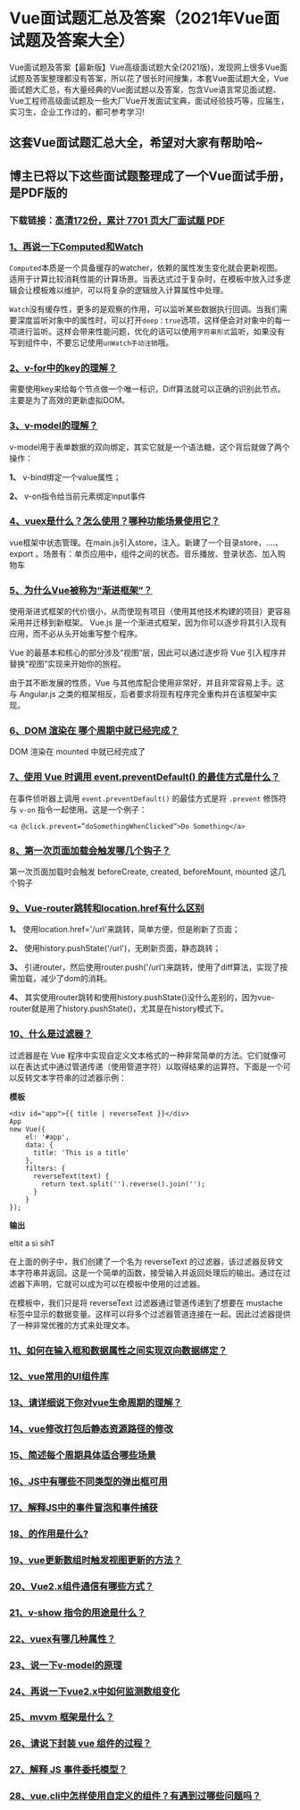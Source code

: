# Vue面试题汇总及答案（2021年Vue面试题及答案大全）

Vue面试题及答案【最新版】Vue高级面试题大全(2021版)，发现网上很多Vue面试题及答案整理都没有答案，所以花了很长时间搜集，本套Vue面试题大全，Vue面试题大汇总，有大量经典的Vue面试题以及答案，包含Vue语言常见面试题、Vue工程师高级面试题及一些大厂Vue开发面试宝典，面试经验技巧等，应届生，实习生，企业工作过的，都可参考学习!

## 这套Vue面试题汇总大全，希望对大家有帮助哈~ 

## 博主已将以下这些面试题整理成了一个Vue面试手册，是PDF版的

### 下载链接：[高清172份，累计 7701 页大厂面试题  PDF](https://github.com/javatechnorth/javanorth-itbooks/blob/master/docs/index.md)


### [1、再说一下Computed和Watch](https://gitee.com/souyunku/NewDevBooks/blob/master/docs/Vue/Vue面试题汇总及答案（2021年Vue面试题及答案大全）.md#1再说一下computed和watch)  


`Computed`本质是一个具备缓存的watcher，依赖的属性发生变化就会更新视图。 适用于计算比较消耗性能的计算场景。当表达式过于复杂时，在模板中放入过多逻辑会让模板难以维护，可以将复杂的逻辑放入计算属性中处理。

`Watch`没有缓存性，更多的是观察的作用，可以监听某些数据执行回调。当我们需要深度监听对象中的属性时，可以打开`deep：true`选项，这样便会对对象中的每一项进行监听。这样会带来性能问题，优化的话可以使用`字符串形式`监听，如果没有写到组件中，不要忘记使用`unWatch手动注销`哦。


### [2、v-for中的key的理解？](https://gitee.com/souyunku/NewDevBooks/blob/master/docs/Vue/Vue面试题汇总及答案（2021年Vue面试题及答案大全）.md#2v-for中的key的理解)  


需要使用key来给每个节点做一个唯一标识，Diff算法就可以正确的识别此节点。主要是为了高效的更新虚拟DOM。


### [3、v-model的理解？](https://gitee.com/souyunku/NewDevBooks/blob/master/docs/Vue/Vue面试题汇总及答案（2021年Vue面试题及答案大全）.md#3v-model的理解)  


v-model用于表单数据的双向绑定，其实它就是一个语法糖，这个背后就做了两个操作：

**1、** v-bind绑定一个value属性；

**2、** v-on指令给当前元素绑定input事件


### [4、vuex是什么？怎么使用？哪种功能场景使用它？](https://gitee.com/souyunku/NewDevBooks/blob/master/docs/Vue/Vue面试题汇总及答案（2021年Vue面试题及答案大全）.md#4vuex是什么怎么使用哪种功能场景使用它)  


vue框架中状态管理。在main.js引入store，注入。新建了一个目录store，….、export 。场景有：单页应用中，组件之间的状态。音乐播放、登录状态、加入购物车


### [5、为什么Vue被称为“渐进框架”？](https://gitee.com/souyunku/NewDevBooks/blob/master/docs/Vue/Vue面试题汇总及答案（2021年Vue面试题及答案大全）.md#5为什么vue被称为“渐进框架)  


使用渐进式框架的代价很小，从而使现有项目（使用其他技术构建的项目）更容易采用并迁移到新框架。 Vue.js 是一个渐进式框架，因为你可以逐步将其引入现有应用，而不必从头开始重写整个程序。

Vue 的最基本和核心的部分涉及“视图”层，因此可以通过逐步将 Vue 引入程序并替换“视图”实现来开始你的旅程。

由于其不断发展的性质，Vue 与其他库配合使用非常好，并且非常容易上手。这与 Angular.js 之类的框架相反，后者要求将现有程序完全重构并在该框架中实现。


### [6、DOM 渲染在 哪个周期中就已经完成？](https://gitee.com/souyunku/NewDevBooks/blob/master/docs/Vue/Vue面试题汇总及答案（2021年Vue面试题及答案大全）.md#6dom-渲染在-哪个周期中就已经完成)  


DOM 渲染在 mounted 中就已经完成了


### [7、使用 Vue 时调用 event.preventDefault() 的最佳方式是什么？](https://gitee.com/souyunku/NewDevBooks/blob/master/docs/Vue/Vue面试题汇总及答案（2021年Vue面试题及答案大全）.md#7使用-vue-时调用-eventpreventdefault-的最佳方式是什么)  


在事件侦听器上调用 `event.preventDefault()` 的最佳方式是将 `.prevent` 修饰符与 `v-on` 指令一起使用。这是一个例子：

```
<a @click.prevent=”doSomethingWhenClicked”>Do Something</a>
```


### [8、第一次页面加载会触发哪几个钩子？](https://gitee.com/souyunku/NewDevBooks/blob/master/docs/Vue/Vue面试题汇总及答案（2021年Vue面试题及答案大全）.md#8第一次页面加载会触发哪几个钩子)  


第一次页面加载时会触发 beforeCreate, created, beforeMount, mounted 这几个钩子


### [9、Vue-router跳转和location.href有什么区别](https://gitee.com/souyunku/NewDevBooks/blob/master/docs/Vue/Vue面试题汇总及答案（2021年Vue面试题及答案大全）.md#9vue-router跳转和locationhref有什么区别)  


**1、** 使用location.href='/url'来跳转，简单方便，但是刷新了页面；

**2、** 使用history.pushState('/url')，无刷新页面，静态跳转；

**3、** 引进router，然后使用router.push('/url')来跳转，使用了diff算法，实现了按需加载，减少了dom的消耗。

**4、** 其实使用router跳转和使用history.pushState()没什么差别的，因为vue-router就是用了history.pushState()，尤其是在history模式下。


### [10、什么是过滤器？](https://gitee.com/souyunku/NewDevBooks/blob/master/docs/Vue/Vue面试题汇总及答案（2021年Vue面试题及答案大全）.md#10什么是过滤器)  


过滤器是在 Vue 程序中实现自定义文本格式的一种非常简单的方法。它们就像可以在表达式中通过管道传递（使用管道字符）以取得结果的运算符。下面是一个可以反转文本字符串的过滤器示例：

**模板**

```
<div id="app">{{ title | reverseText }}</div>
App
new Vue({
    el: '#app',
    data: {
      title: 'This is a title'
    },
    filters: {
      reverseText(text) {
        return text.split('').reverse().join('');
      }
    }
});
```

**输出**

eltit a si sihT

在上面的例子中，我们创建了一个名为 reverseText 的过滤器，该过滤器反转文本字符串并返回。这是一个简单的函数，接受输入并返回处理后的输出。通过在过滤器下声明，它就可以成为可以在模板中使用的过滤器。

在模板中，我们只是将 reverseText 过滤器通过管道传递到了想要在 mustache 标签中显示的数据变量。这样可以将多个过滤器管道连接在一起。因此过滤器提供了一种非常优雅的方式来处理文本。


### [11、如何在输入框和数据属性之间实现双向数据绑定？](https://gitee.com/souyunku/NewDevBooks/blob/master/docs/Vue/Vue面试题汇总及答案（2021年Vue面试题及答案大全）.md#11如何在输入框和数据属性之间实现双向数据绑定)  

### [12、vue常用的UI组件库](https://gitee.com/souyunku/NewDevBooks/blob/master/docs/Vue/Vue面试题汇总及答案（2021年Vue面试题及答案大全）.md#12vue常用的ui组件库)  

### [13、请详细说下你对vue生命周期的理解？](https://gitee.com/souyunku/NewDevBooks/blob/master/docs/Vue/Vue面试题汇总及答案（2021年Vue面试题及答案大全）.md#13请详细说下你对vue生命周期的理解)  

### [14、vue修改打包后静态资源路径的修改](https://gitee.com/souyunku/NewDevBooks/blob/master/docs/Vue/Vue面试题汇总及答案（2021年Vue面试题及答案大全）.md#14vue修改打包后静态资源路径的修改)  

### [15、简述每个周期具体适合哪些场景](https://gitee.com/souyunku/NewDevBooks/blob/master/docs/Vue/Vue面试题汇总及答案（2021年Vue面试题及答案大全）.md#15简述每个周期具体适合哪些场景)  

### [16、JS中有哪些不同类型的弹出框可用](https://gitee.com/souyunku/NewDevBooks/blob/master/docs/Vue/Vue面试题汇总及答案（2021年Vue面试题及答案大全）.md#16js中有哪些不同类型的弹出框可用)  

### [17、解释JS中的事件冒泡和事件捕获](https://gitee.com/souyunku/NewDevBooks/blob/master/docs/Vue/Vue面试题汇总及答案（2021年Vue面试题及答案大全）.md#17解释js中的事件冒泡和事件捕获)  

### [18、的作用是什么?](https://gitee.com/souyunku/NewDevBooks/blob/master/docs/Vue/Vue面试题汇总及答案（2021年Vue面试题及答案大全）.md#18的作用是什么)  

### [19、vue更新数组时触发视图更新的方法？](https://gitee.com/souyunku/NewDevBooks/blob/master/docs/Vue/Vue面试题汇总及答案（2021年Vue面试题及答案大全）.md#19vue更新数组时触发视图更新的方法)  

### [20、Vue2.x组件通信有哪些方式？](https://gitee.com/souyunku/NewDevBooks/blob/master/docs/Vue/Vue面试题汇总及答案（2021年Vue面试题及答案大全）.md#20vue2x组件通信有哪些方式)  

### [21、v-show 指令的用途是什么？](https://gitee.com/souyunku/NewDevBooks/blob/master/docs/Vue/Vue面试题汇总及答案（2021年Vue面试题及答案大全）.md#21v-show-指令的用途是什么)  

### [22、vuex有哪几种属性？](https://gitee.com/souyunku/NewDevBooks/blob/master/docs/Vue/Vue面试题汇总及答案（2021年Vue面试题及答案大全）.md#22vuex有哪几种属性)  

### [23、说一下v-model的原理](https://gitee.com/souyunku/NewDevBooks/blob/master/docs/Vue/Vue面试题汇总及答案（2021年Vue面试题及答案大全）.md#23说一下v-model的原理)  

### [24、再说一下vue2.x中如何监测数组变化](https://gitee.com/souyunku/NewDevBooks/blob/master/docs/Vue/Vue面试题汇总及答案（2021年Vue面试题及答案大全）.md#24再说一下vue2x中如何监测数组变化)  

### [25、mvvm 框架是什么？](https://gitee.com/souyunku/NewDevBooks/blob/master/docs/Vue/Vue面试题汇总及答案（2021年Vue面试题及答案大全）.md#25mvvm-框架是什么)  

### [26、请说下封装 vue 组件的过程？](https://gitee.com/souyunku/NewDevBooks/blob/master/docs/Vue/Vue面试题汇总及答案（2021年Vue面试题及答案大全）.md#26请说下封装-vue-组件的过程)  

### [27、解释 JS 事件委托模型？](https://gitee.com/souyunku/NewDevBooks/blob/master/docs/Vue/Vue面试题汇总及答案（2021年Vue面试题及答案大全）.md#27解释-js-事件委托模型)  

### [28、vue.cli中怎样使用自定义的组件？有遇到过哪些问题吗？](https://gitee.com/souyunku/NewDevBooks/blob/master/docs/Vue/Vue面试题汇总及答案（2021年Vue面试题及答案大全）.md#28vuecli中怎样使用自定义的组件有遇到过哪些问题吗)  






